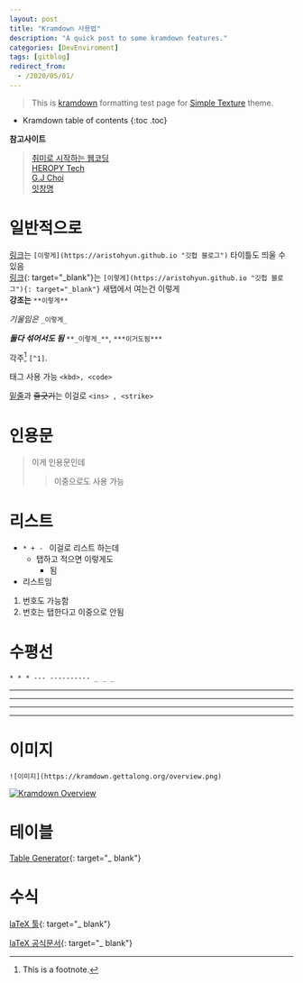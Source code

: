 ```yaml
---
layout: post
title: "Kramdown 사용법"
description: "A quick post to some kramdown features."
categories: [DevEnviroment]
tags: [gitblog]
redirect_from:
  - /2020/05/01/
---
```


> This is [kramdown](https://kramdown.gettalong.org/) formatting test page for [Simple Texture](https://github.com/yizeng/jekyll-theme-simple-texture) theme.

* Kramdown table of contents
{:toc .toc}


**참고사이트**
> [취미로 시작하는 웹코딩](https://kilbong0508.tistory.com/303)        
> [HEROPY Tech](https://heropy.blog/2017/09/30/markdown/)                    
> [G.J Choi](http://gjchoi.github.io/env/Kramdown(%EB%A7%88%ED%81%AC%EB%8B%A4%EC%9A%B4)-%EC%82%AC%EC%9A%A9%EB%B2%95/)    
> [잇창명](https://eatchangmyeong.github.io/syntax/#fnref:fnrepeat:1)    

# 일반적으로

[링크](https://aristohyun.github.io "깃헙 블로그")는 `[이렇게](https://aristohyun.github.io "깃헙 블로그")` 타이틀도 띄울 수 있음    
[링크](https://aristohyun.github.io "깃헙 블로그"){: target="_blank"}는 `[이렇게](https://aristohyun.github.io "깃헙 블로그"){: target="_blank"}` 새탭에서 여는건 이렇게    
**강조는** `**이렇게**`

_기울임은_ `_이렇게_`

**_둘다 섞어서도 됨_**  `**_이렇게_**`, `***이거도됨***`

각주[^1] `[^1]`.

태그 사용 가능 `<kbd>, <code>`

<ins>밑줄</ins>과 <strike>줄긋기</strike>는 이걸로 `<ins> , <strike>`

# 인용문

> 이게 인용문인데
>
> > 이중으로도 사용 가능
>

# 리스트

* `* + - ` 이걸로 리스트 하는데
  + 탭하고 적으면 이렇게도
    - 됨
* 리스트임

1. 번호도 가능함
2. 번호는 탭한다고 이중으로 안됨


# 수평선
`* * * --- ---------- _ _ _`
* * *

---

_  _  _  _

---------------

# 이미지

`![이미지](https://kramdown.gettalong.org/overview.png)`

<a class="post-image" href="https://kramdown.gettalong.org/overview.png">
<img itemprop="image" data-src="https://kramdown.gettalong.org/overview.png" src="/assets/javascripts/unveil/loader.gif" alt="Kramdown Overview" />
</a>


# 테이블

[Table Generator](https://www.tablesgenerator.com/markdown_tables){: target="_ blank"}

# 수식    
[laTeX 툴](https://www.codecogs.com/latex/eqneditor.php){: target="_ blank"}   

[laTeX 공식문서](https://docs.latexbase.com/symbols/){: target="_ blank"}  

[^1]: This is a footnote.
